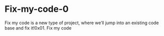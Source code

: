 # Fix-my-code-0
Fix my code is a new type of project, where we’ll jump into an existing code base and fix it!0x01. Fix my code
